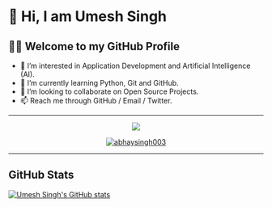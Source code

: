 # 👋 Hi, I am Umesh Singh
## :man_technologist: Welcome to my GitHub Profile
- 👀 I’m interested in Application Development and Artificial Intelligence (AI).
- 🌱 I’m currently learning Python, Git and GitHub.
- 💞️ I’m looking to collaborate on Open Source Projects.
- 📫 Reach me through GitHub / Email / Twitter.

-------

<div align="center"> 
  
<a href="https://github.com/abhaysingh003"><img src="https://img.shields.io/badge/GitHub-0077B5?style=flat&logo=github&logoColor=white"></a>
  
<a href="https://github.com/abhaysingh003"><img src="https://komarev.com/ghpvc/?username=SINGH-ABS&label=Profile%20Views&color=0e75b6&style=flat" alt="abhaysingh003" /></a> 
</div>

-------

## GitHub Stats

[![Umesh Singh's GitHub stats](https://github-readme-stats.vercel.app/api?username=abhaysingh003&show_icons=true&theme=tokyonight)](https://github.com/abhaysingh003)


<!---
SINGH-UMS/SINGH-UMS is a ✨ special ✨ repository because its `README.md` (this file) appears on your GitHub profile.
You can click the Preview link to take a look at your changes.
--->

